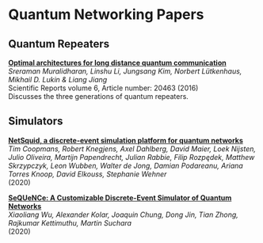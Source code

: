 # Quantum Networking Papers

## Quantum Repeaters

**[Optimal architectures for long distance quantum communication](https://www.nature.com/articles/srep20463.pdf)** <br/> _Sreraman Muralidharan, Linshu Li, Jungsang Kim, Norbert Lütkenhaus, Mikhail D. Lukin & Liang Jiang_ <br/> Scientific Reports volume 6, Article number: 20463 (2016) <br/> Discusses the three generations of quantum repeaters.


## Simulators

**[NetSquid, a discrete-event simulation platform for quantum networks](https://arxiv.org/abs/2010.12535)** <br/> _Tim Coopmans, Robert Knegjens, Axel Dahlberg, David Maier, Loek Nijsten, Julio Oliveira, Martijn Papendrecht, Julian Rabbie, Filip Rozpędek, Matthew Skrzypczyk, Leon Wubben, Walter de Jong, Damian Podareanu, Ariana Torres Knoop, David Elkouss, Stephanie Wehner_ <br/> (2020)

**[SeQUeNCe: A Customizable Discrete-Event Simulator of Quantum Networks](https://arxiv.org/abs/2009.12000)** <br/> _Xiaoliang Wu, Alexander Kolar, Joaquin Chung, Dong Jin, Tian Zhong, Rajkumar Kettimuthu, Martin Suchara_ <br/> (2020)